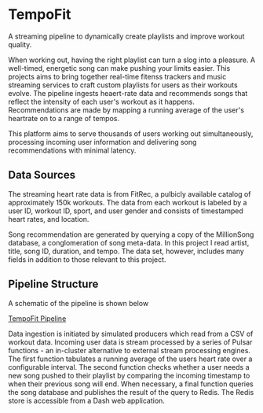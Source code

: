 # TempoFit  
A streaming pipeline to dynamically create playlists and improve workout quality.  

When working out, having the right playlist can turn a slog into a pleasure. A well-timed, energetic song can make pushing your limits easier. This projects aims to bring together real-time fitenss trackers and music streaming services to craft custom playlists for users as their workouts evolve. The pipeline ingests heaert-rate data and recommends songs that reflect the intensity of each user's workout as it happens. Recommendations are made by mapping a running average of the user's heartrate on to a range of tempos.  

This platform aims to serve thousands of users working out simultaneously, processing incoming user information and delivering song recommendations with minimal latency. 

## Data Sources  

The streaming heart rate data is from FitRec, a pulbicly available catalog of approximately 150k workouts. The data from each workout is labeled by a user ID, workout ID, sport, and user gender and consists of timestamped heart rates, and location.  

Song recommendation are generated by querying a copy of the MillionSong database, a conglomeration of song meta-data. In this project I read artist, title, song ID, duration, and tempo. The data set, however, includes many fields in addition to those relevant to this project. 

## Pipeline Structure  

A schematic of the pipeline is shown below  

[TempoFit Pipeline](images/tempoPipe.png)

Data ingestion is initiated by simulated producers which read from a CSV of workout data. Incoming user data is stream processed by a series of Pulsar functions - an in-cluster alternative to external stream processing engines. The first function tabulates a running average of the users heart rate over a configurable interval. The second function checks whether a user needs a new song pushed to their playlist by comparing the incoming timestamp to when their previous song will end. When necessary, a final function queries the song database and publishes the result of the query to Redis. The Redis store is accessible from a Dash web application.